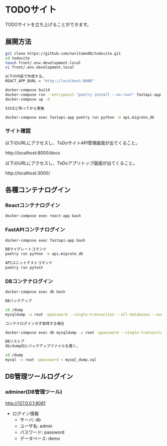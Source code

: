 # TODOサイト

TODOサイトを立ち上げることができます。

## 展開方法

```bash
git clone https://github.com/naritomo08/todosite.git
cd todosite
touch front/.env.development.local
vi front/.env.development.local

以下の内容で作成する。
REACT_APP_BURL = "http://localhost:8000"

docker-compose build
docker-compose run --entrypoint "poetry install --no-root" fastapi-app
docker-compose up -d

5分ほど待ってから実施

docker-compose exec fastapi-app poetry run python -m api.migrate_db
```

### サイト確認

以下のURLにアクセスし、ToDoサイトAPI管理画面が出てくること。

http://localhost:8000/docs

以下のURLにアクセスし、ToDoアプリトップ画面が出てくること。

http://localhost:3000/

## 各種コンテナログイン

### Reactコンテナログイン

```bash
docker-compose exec react-app bash
```

### FastAPIコンテナログイン

```bash
docker-compose exec fastapi-app bash

DBマイグレートコマンド
poetry run python -m api.migrate_db

APIユニットテストコマンド
poetry run pytest
```

### DBコンテナログイン

```bash
docker-compose exec db bash

DBバックアップ

cd /dump
mysqldump -u root -ppassword --single-transaction --all-databases --events > mysql_dump.sql

コンテナログインせず取得する場合

docker-compose exec db mysqldump -u root -ppassword --single-transaction --all-databases --events > mysql_dump.sql

DBリストア
db/dump内にバックアップファイルを置く。

cd /dump
mysql -u root -ppassword < mysql_dump.sql
```

## DB管理ツールログイン

### adminer(DB管理ツール)

http://127.0.0.1:8081

* ログイン情報
  - サーバ: db
  - ユーザ名: admin
  - パスワード: password
  - データベース: demo